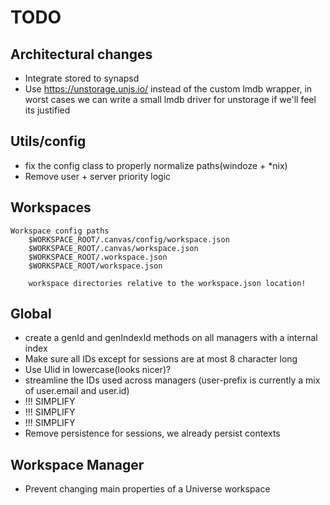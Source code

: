 # TODO

## Architectural changes

- Integrate stored to synapsd
- Use https://unstorage.unjs.io/ instead of the custom lmdb wrapper, in worst cases we can write a small lmdb driver for unstorage if we'll feel its justified

## Utils/config

- fix the config class to properly normalize paths(windoze + *nix)
- Remove user + server priority logic

## Workspaces

```text
Workspace config paths
    $WORKSPACE_ROOT/.canvas/config/workspace.json
    $WORKSPACE_ROOT/.canvas/workspace.json
    $WORKSPACE_ROOT/.workspace.json
    $WORKSPACE_ROOT/workspace.json
    
    workspace directories relative to the workspace.json location!
```

## Global

- create a genId and genIndexId methods on all managers with a internal index
- Make sure all IDs except for sessions are at most 8 character long
- Use Ulid in lowercase(looks nicer)?
- streamline the IDs used across managers (user-prefix is currently a mix of user.email and user.id)
- !!! SIMPLIFY
- !!! SIMPLIFY
- !!! SIMPLIFY
- Remove persistence for sessions, we already persist contexts


## Workspace Manager

- Prevent changing main properties of a Universe workspace
